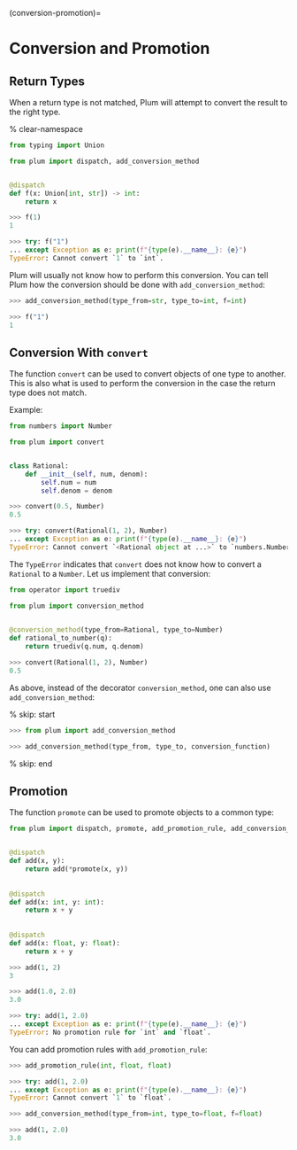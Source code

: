 (conversion-promotion)=
# Conversion and Promotion

## Return Types

When a return type is not matched, Plum will attempt to convert the result to the 
right type.

% clear-namespace

```python
from typing import Union

from plum import dispatch, add_conversion_method


@dispatch
def f(x: Union[int, str]) -> int:
    return x
```

```python
>>> f(1)
1

>>> try: f("1")
... except Exception as e: print(f"{type(e).__name__}: {e}")
TypeError: Cannot convert `1` to `int`.
```

Plum will usually not know how to perform this conversion.
You can tell Plum how the conversion should be done with `add_conversion_method`:

```python
>>> add_conversion_method(type_from=str, type_to=int, f=int)

>>> f("1")
1
```

## Conversion With `convert`

The function `convert` can be used to convert objects of one type to another.
This is also what is used to perform the conversion in the case the return type
does not match.

Example:


```python
from numbers import Number

from plum import convert


class Rational:
    def __init__(self, num, denom):
        self.num = num
        self.denom = denom
```

```python
>>> convert(0.5, Number)
0.5

>>> try: convert(Rational(1, 2), Number)
... except Exception as e: print(f"{type(e).__name__}: {e}")
TypeError: Cannot convert `<Rational object at ...>` to `numbers.Number`.
```

The `TypeError` indicates that `convert` does not know how to convert a
`Rational` to a `Number`.
Let us implement that conversion:

```python
from operator import truediv

from plum import conversion_method
        

@conversion_method(type_from=Rational, type_to=Number)
def rational_to_number(q):
    return truediv(q.num, q.denom)
```

```python
>>> convert(Rational(1, 2), Number)
0.5
```

As above, instead of the decorator `conversion_method`, one can also use
`add_conversion_method`:

% skip: start

```python
>>> from plum import add_conversion_method

>>> add_conversion_method(type_from, type_to, conversion_function)
```

% skip: end

## Promotion

The function `promote` can be used to promote objects to a common type:

```python
from plum import dispatch, promote, add_promotion_rule, add_conversion_method


@dispatch
def add(x, y):
    return add(*promote(x, y))
    
    
@dispatch
def add(x: int, y: int):
    return x + y
    
    
@dispatch
def add(x: float, y: float):
    return x + y
```

```python
>>> add(1, 2)
3

>>> add(1.0, 2.0)
3.0

>>> try: add(1, 2.0)
... except Exception as e: print(f"{type(e).__name__}: {e}")
TypeError: No promotion rule for `int` and `float`.
```

You can add promotion rules with `add_promotion_rule`:

```python
>>> add_promotion_rule(int, float, float)

>>> try: add(1, 2.0)
... except Exception as e: print(f"{type(e).__name__}: {e}")
TypeError: Cannot convert `1` to `float`.

>>> add_conversion_method(type_from=int, type_to=float, f=float)

>>> add(1, 2.0)
3.0
```
